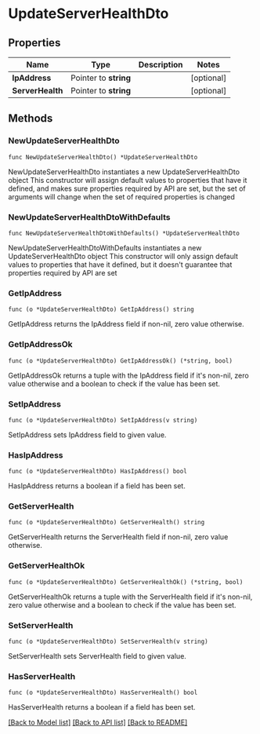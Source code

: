 # UpdateServerHealthDto

## Properties

Name | Type | Description | Notes
------------ | ------------- | ------------- | -------------
**IpAddress** | Pointer to **string** |  | [optional] 
**ServerHealth** | Pointer to **string** |  | [optional] 

## Methods

### NewUpdateServerHealthDto

`func NewUpdateServerHealthDto() *UpdateServerHealthDto`

NewUpdateServerHealthDto instantiates a new UpdateServerHealthDto object
This constructor will assign default values to properties that have it defined,
and makes sure properties required by API are set, but the set of arguments
will change when the set of required properties is changed

### NewUpdateServerHealthDtoWithDefaults

`func NewUpdateServerHealthDtoWithDefaults() *UpdateServerHealthDto`

NewUpdateServerHealthDtoWithDefaults instantiates a new UpdateServerHealthDto object
This constructor will only assign default values to properties that have it defined,
but it doesn't guarantee that properties required by API are set

### GetIpAddress

`func (o *UpdateServerHealthDto) GetIpAddress() string`

GetIpAddress returns the IpAddress field if non-nil, zero value otherwise.

### GetIpAddressOk

`func (o *UpdateServerHealthDto) GetIpAddressOk() (*string, bool)`

GetIpAddressOk returns a tuple with the IpAddress field if it's non-nil, zero value otherwise
and a boolean to check if the value has been set.

### SetIpAddress

`func (o *UpdateServerHealthDto) SetIpAddress(v string)`

SetIpAddress sets IpAddress field to given value.

### HasIpAddress

`func (o *UpdateServerHealthDto) HasIpAddress() bool`

HasIpAddress returns a boolean if a field has been set.

### GetServerHealth

`func (o *UpdateServerHealthDto) GetServerHealth() string`

GetServerHealth returns the ServerHealth field if non-nil, zero value otherwise.

### GetServerHealthOk

`func (o *UpdateServerHealthDto) GetServerHealthOk() (*string, bool)`

GetServerHealthOk returns a tuple with the ServerHealth field if it's non-nil, zero value otherwise
and a boolean to check if the value has been set.

### SetServerHealth

`func (o *UpdateServerHealthDto) SetServerHealth(v string)`

SetServerHealth sets ServerHealth field to given value.

### HasServerHealth

`func (o *UpdateServerHealthDto) HasServerHealth() bool`

HasServerHealth returns a boolean if a field has been set.


[[Back to Model list]](../README.md#documentation-for-models) [[Back to API list]](../README.md#documentation-for-api-endpoints) [[Back to README]](../README.md)


